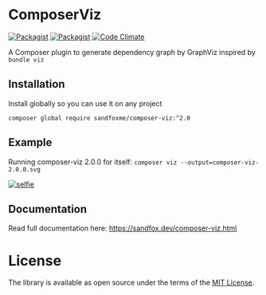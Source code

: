 # ComposerViz

[![Packagist](https://img.shields.io/packagist/v/sandfoxme/composer-viz.svg?maxAge=2592000)](https://packagist.org/packages/sandfoxme/composer-viz)
[![Packagist](https://img.shields.io/github/license/sandfoxme/composer-viz.svg?maxAge=2592000)](https://opensource.org/licenses/MIT)
[![Code Climate](https://img.shields.io/codeclimate/maintainability/sandfoxme/composer-viz.svg?maxAge=2592000)](https://codeclimate.com/github/sandfoxme/composer-viz)

A Composer plugin to generate dependency graph by GraphViz inspired by ``bundle viz``

## Installation

Install globally so you can use it on any project

    composer global require sandfoxme/composer-viz:^2.0

## Example

Running composer-viz 2.0.0 for itself: ``composer viz --output=composer-viz-2.0.0.svg``

[![selfie](https://sandfox.dev/_static/composer-viz/composer-viz-2.0.0.svg)](https://sandfox.dev/_static/composer-viz/composer-viz-2.0.0.svg)

## Documentation

Read full documentation here: <https://sandfox.dev/composer-viz.html>

# License

The library is available as open source under the terms of the [MIT License].

[MIT License]:  https://opensource.org/licenses/MIT
